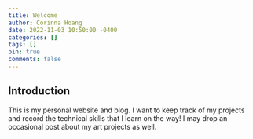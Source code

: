 ```yaml
---
title: Welcome
author: Corinna Hoang
date: 2022-11-03 10:50:00 -0400
categories: []
tags: []
pin: true
comments: false
---
```


## Introduction

This is my personal website and blog. I want to keep track of my projects and record the technical skills that I learn on the way! I may drop an occasional post about my art projects as well.